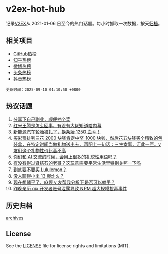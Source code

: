 # v2ex-hot-hub

 记录[V2EX](https://www.v2ex.com/)从 2021-01-06 日至今的热门话题。每小时抓取一次数据，按天[归档](archives)。
 
 ## 相关项目

- [GitHub热榜](https://github.com/lonnyzhang423/github-hot-hub)
- [知乎热榜](https://github.com/lonnyzhang423/zhihu-hot-hub)
- [微博热榜](https://github.com/lonnyzhang423/weibo-hot-hub)
- [头条热榜](https://github.com/lonnyzhang423/toutiao-hot-hub)
- [抖音热榜](https://github.com/lonnyzhang423/douyin-hot-hub)


 `更新时间：2025-09-10 01:10:50 +0800`

## 热议话题

1. [分享下自己副业，顺便抽个奖](https://www.v2ex.com/t/1157930)
1. [红米王腾是怎么回事，有没有大佬知道啥内幕](https://www.v2ex.com/t/1157918)
1. [新能源汽车轮胎被扎了，换条胎 1250 血亏！](https://www.v2ex.com/t/1157941)
1. [买彩票排列三花 2000 块钱肯定中奖 1000 块钱，然后花五块钱买个精致的包装盒，在特定时间当做礼物送出去，再配上一句话：三生幸事，汇此一匣。v 友们这个礼物性价比高不高](https://www.v2ex.com/t/1157904)
1. [你们和 AI 交流的时候，会用上很多的礼貌性用语吗？](https://www.v2ex.com/t/1157925)
1. [有没有得过肾结石的老哥？这玩意需要平常生活里特别关照一下吗](https://www.v2ex.com/t/1157997)
1. [到底要不要买 Lululemon？](https://www.v2ex.com/t/1157917)
1. [没人聊聊小米 13 爆炸么？](https://www.v2ex.com/t/1157929)
1. [现在想躺平了，麻烦 v 友帮我分析下是否可以躺平？](https://www.v2ex.com/t/1158005)
1. [昨晚亲历 qix 开发者账号泄露导致 NPM 超大规模投毒事件](https://www.v2ex.com/t/1157924)

## 历史归档

[archives](archives)

## License

See the [LICENSE](LICENSE) file for license rights and limitations (MIT).
